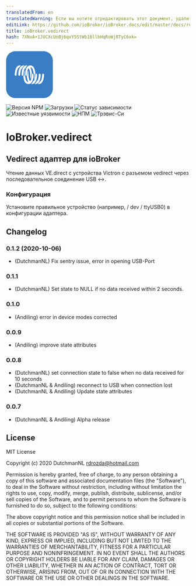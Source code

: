 ```yaml
---
translatedFrom: en
translatedWarning: Если вы хотите отредактировать этот документ, удалите поле «translatedFrom», в противном случае этот документ будет снова автоматически переведен
editLink: https://github.com/ioBroker/ioBroker.docs/edit/master/docs/ru/adapterref/iobroker.vedirect/README.md
title: ioBroker.vedirect
hash: 7XNvA+1JUCXcUnBj6qxY5StWb18llbHqRoWjRTyC6xk=
---
```

![Логотип](../../../en/adapterref/iobroker.vedirect/admin/vedirect.png)

![Версия NPM](http://img.shields.io/npm/v/iobroker.vedirect.svg)
![Загрузки](https://img.shields.io/npm/dm/iobroker.vedirect.svg)
![Статус зависимости](https://img.shields.io/david/iobroker-community-adapters/iobroker.vedirect.svg)
![Известные уязвимости](https://snyk.io/test/github/iobroker-community-adapters/ioBroker.vedirect/badge.svg)
![НПМ](https://nodei.co/npm/iobroker.vedirect.png?downloads=true)
![Трэвис-Си](http://img.shields.io/travis/iobroker-community-adapters/ioBroker.vedirect/master.svg)

# IoBroker.vedirect
## Vedirect адаптер для ioBroker
Чтение данных VE.direct с устройства Victron с разъемом vedirect через последовательное соединение USB <->.

### Конфигурация
Установите правильное устройство (например, / dev / ttyUSB0) в конфигурации адаптера.

## Changelog
<!--
    Placeholder for the next version (at the beginning of the line):
    ## __WORK IN PROGRESS__
-->

### 0.1.2 (2020-10-06)
* (DutchmanNL) Fix sentry issue, error in opening USB-Port

### 0.1.1
* (DutchmanNL) Set state to NULL if no data received within 2 seconds.

### 0.1.0
* (Andiling) error in device modes corrected

### 0.0.9
* (Andiling) improve state attributes

### 0.0.8
* (DutchmanNL) set connection state to false when no data received for 10 seconds
* (DutchmanNL & Andiling) reconnect to USB when connection lost
* (DutchmanNL & Andiling) Update state attributes

### 0.0.7
* (DutchmanNL & Andiling) Alpha release

## License
MIT License

Copyright (c) 2020 DutchmanNL <rdrozda@hotmail.com>

Permission is hereby granted, free of charge, to any person obtaining a copy
of this software and associated documentation files (the "Software"), to deal
in the Software without restriction, including without limitation the rights
to use, copy, modify, merge, publish, distribute, sublicense, and/or sell
copies of the Software, and to permit persons to whom the Software is
furnished to do so, subject to the following conditions:

The above copyright notice and this permission notice shall be included in all
copies or substantial portions of the Software.

THE SOFTWARE IS PROVIDED "AS IS", WITHOUT WARRANTY OF ANY KIND, EXPRESS OR
IMPLIED, INCLUDING BUT NOT LIMITED TO THE WARRANTIES OF MERCHANTABILITY,
FITNESS FOR A PARTICULAR PURPOSE AND NONINFRINGEMENT. IN NO EVENT SHALL THE
AUTHORS OR COPYRIGHT HOLDERS BE LIABLE FOR ANY CLAIM, DAMAGES OR OTHER
LIABILITY, WHETHER IN AN ACTION OF CONTRACT, TORT OR OTHERWISE, ARISING FROM,
OUT OF OR IN CONNECTION WITH THE SOFTWARE OR THE USE OR OTHER DEALINGS IN THE
SOFTWARE.
